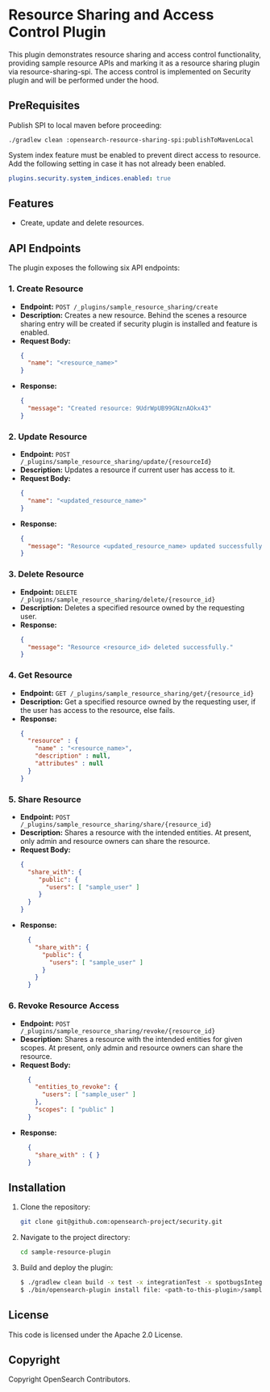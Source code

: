 # Resource Sharing and Access Control Plugin

This plugin demonstrates resource sharing and access control functionality, providing sample resource APIs and marking it as a resource sharing plugin via resource-sharing-spi. The access control is implemented on Security plugin and will be performed under the hood.

## PreRequisites

Publish SPI to local maven before proceeding:
```shell
./gradlew clean :opensearch-resource-sharing-spi:publishToMavenLocal
```

System index feature must be enabled to prevent direct access to resource. Add the following setting in case it has not already been enabled.
```yml
plugins.security.system_indices.enabled: true
```

## Features

- Create, update and delete resources.

## API Endpoints

The plugin exposes the following six API endpoints:

### 1. Create Resource
- **Endpoint:** `POST /_plugins/sample_resource_sharing/create`
- **Description:** Creates a new resource. Behind the scenes a resource sharing entry will be created if security plugin is installed and feature is enabled.
- **Request Body:**
  ```json
  {
    "name": "<resource_name>"
  }
  ```
- **Response:**
  ```json
  {
    "message": "Created resource: 9UdrWpUB99GNznAOkx43"
  }
  ```

### 2. Update Resource
- **Endpoint:** `POST /_plugins/sample_resource_sharing/update/{resourceId}`
- **Description:** Updates a resource if current user has access to it.
- **Request Body:**
  ```json
  {
    "name": "<updated_resource_name>"
  }
  ```
- **Response:**
  ```json
  {
    "message": "Resource <updated_resource_name> updated successfully."
  }
  ```

### 3. Delete Resource
- **Endpoint:** `DELETE /_plugins/sample_resource_sharing/delete/{resource_id}`
- **Description:** Deletes a specified resource owned by the requesting user.
- **Response:**
  ```json
  {
    "message": "Resource <resource_id> deleted successfully."
  }
  ```


### 4. Get Resource
- **Endpoint:** `GET /_plugins/sample_resource_sharing/get/{resource_id}`
- **Description:** Get a specified resource owned by the requesting user, if the user has access to the resource, else fails.
- **Response:**
  ```json
  {
    "resource" : {
      "name" : "<resource_name>",
      "description" : null,
      "attributes" : null
    }
  }
  ```

### 5. Share Resource
- **Endpoint:** `POST /_plugins/sample_resource_sharing/share/{resource_id}`
- **Description:** Shares a resource with the intended entities. At present, only admin and resource owners can share the resource.
- **Request Body:**
  ```json
  {
    "share_with": {
       "public": {
         "users": [ "sample_user" ]
       }
    }
  }
  ```
- **Response:**
  ```json
    {
      "share_with": {
        "public": {
          "users": [ "sample_user" ]
        }
      }
    }
  ```

### 6. Revoke Resource Access
- **Endpoint:** `POST /_plugins/sample_resource_sharing/revoke/{resource_id}`
- **Description:** Shares a resource with the intended entities for given scopes. At present, only admin and resource owners can share the resource.
- **Request Body:**
  ```json
    {
      "entities_to_revoke": {
        "users": [ "sample_user" ]
      },
      "scopes": [ "public" ]
    }
  ```
- **Response:**
  ```json
    {
      "share_with" : { }
    }
  ```

## Installation

1. Clone the repository:
   ```bash
   git clone git@github.com:opensearch-project/security.git
   ```

2. Navigate to the project directory:
   ```bash
   cd sample-resource-plugin
   ```

3. Build and deploy the plugin:
   ```bash
   $ ./gradlew clean build -x test -x integrationTest -x spotbugsIntegrationTest
   $ ./bin/opensearch-plugin install file: <path-to-this-plugin>/sample-resource-plugin/build/distributions/opensearch-sample-resource-plugin-<version-qualifier>.zip
   ```

## License

This code is licensed under the Apache 2.0 License.

## Copyright

Copyright OpenSearch Contributors.

